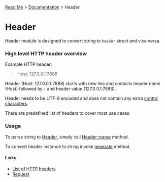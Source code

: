 [Read Me](https://github.com/bohdaq/rust-web-server/tree/main) > [Documentation](https://github.com/bohdaq/rust-web-server/tree/main/src/README.md)  > Header 

# Header 

Header module is designed to convert string to `header` struct and vice versa.

### High level HTTP header overview
Example HTTP header:

> Host: 127.0.0.1:7888


Header (Host: 127.0.0.1:7888) starts with new line and contains header name (Host) followed by `:` and header value (127.0.0.1:7888).

Header needs to be UTF-8 encoded and does not contain any extra [control characters](https://en.wikipedia.org/wiki/Control_character).

There are predefined list of headers to cover most use cases. 

### Usage
To parse string to [Header](https://github.com/bohdaq/rust-web-server/blob/main/src/header/mod.rs#L18), simply call [Header::parse](https://github.com/bohdaq/rust-web-server/blob/main/src/header/example/mod.rs#L10) method.

To convert header instance to string invoke [generate](https://github.com/bohdaq/rust-web-server/blob/main/src/header/example/mod.rs#L30) method.

#### Links
- [List of HTTP headers](https://github.com/bohdaq/rust-web-server/blob/main/src/header/mod.rs#L30)
- [Request](https://github.com/bohdaq/rust-web-server/tree/main/src/request)

